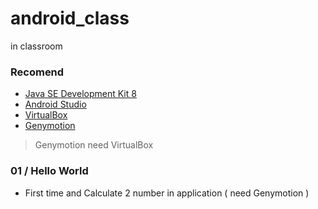 # android_class
in classroom

### Recomend
- [Java SE Development Kit 8](http://www.oracle.com/technetwork/java/javase/downloads/jdk8-downloads-2133151.html)
- [Android Studio](https://developer.android.com/studio/index.html)
- [VirtualBox](https://www.virtualbox.org/wiki/Downloads)
- [Genymotion](https://www.genymotion.com/download/)
> Genymotion need VirtualBox

### 01 / Hello World
- First time and Calculate 2 number in application ( need Genymotion )
